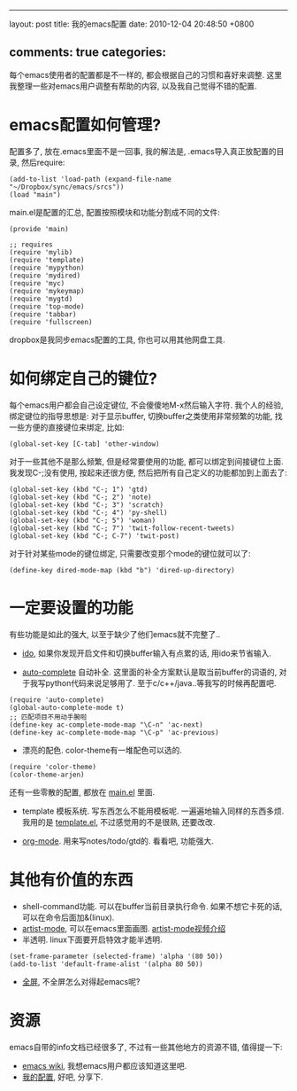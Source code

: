 
---
layout: post
title: 我的emacs配置
date: 2010-12-04 20:48:50 +0800

comments: true
categories: 
---

每个emacs使用者的配置都是不一样的, 都会根据自己的习惯和喜好来调整.
这里我整理一些对emacs用户调整有帮助的内容, 以及我自己觉得不错的配置.

emacs配置如何管理?
==================

配置多了, 放在.emacs里面不是一回事, 我的解法是,
.emacs导入真正放配置的目录, 然后require:

```
(add-to-list 'load-path (expand-file-name "~/Dropbox/sync/emacs/srcs"))
(load "main")
```

main.el是配置的汇总, 配置按照模块和功能分割成不同的文件:

```
(provide 'main)

;; requires
(require 'mylib)
(require 'template)
(require 'mypython)
(require 'mydired)
(require 'myc)
(require 'mykeymap)
(require 'mygtd)
(require 'top-mode)
(require 'tabbar)
(require 'fullscreen)
```

dropbox是我同步emacs配置的工具, 你也可以用其他网盘工具.

如何绑定自己的键位?
===================

每个emacs用户都会自己设定键位, 不会傻傻地M-x然后输入字符. 我个人的经验,
绑定键位的指导思想是: 对于显示buffer, 切换buffer之类使用非常频繁的功能,
找一些方便的直接键位来绑定, 比如:

```
(global-set-key [C-tab] 'other-window)
```

对于一些其他不是那么频繁, 但是经常要使用的功能,
都可以绑定到间接键位上面. 我发现C-;没有使用, 按起来还很方便,
然后把所有自己定义的功能都加到上面去了:

```
(global-set-key (kbd "C-; 1") 'gtd)
(global-set-key (kbd "C-; 2") 'note)
(global-set-key (kbd "C-; 3") 'scratch)
(global-set-key (kbd "C-; 4") 'py-shell)
(global-set-key (kbd "C-; 5") 'woman)
(global-set-key (kbd "C-; 7") 'twit-follow-recent-tweets)
(global-set-key (kbd "C-; C-7") 'twit-post)
```

对于针对某些mode的键位绑定, 只需要改变那个mode的键位就可以了:

```
(define-key dired-mode-map (kbd "b") 'dired-up-directory)
```

一定要设置的功能
================

有些功能是如此的强大, 以至于缺少了他们emacs就不完整了..

-   [ido](http://www.emacswiki.org/emacs/InteractivelyDoThings),
    如果你发现开启文件和切换buffer输入有点累的话, 用ido来节省输入.

-   [auto-complete](http://www.emacswiki.org/emacs/AutoComplete)
    自动补全. 这里面的补全方案默认是取当前buffer的词语的,
    对于我写python代码来说足够用了.
    至于c/c++/java..等我写的时候再配置吧.

```
(require 'auto-complete)
(global-auto-complete-mode t)
;; 匹配项目不用动手腕啦
(define-key ac-complete-mode-map "\C-n" 'ac-next)
(define-key ac-complete-mode-map "\C-p" 'ac-previous)
```

-   漂亮的配色. color-theme有一堆配色可以选的.

```
(require 'color-theme)
(color-theme-arjen)
```

还有一些零散的配置, 都放在
[main.el](http://bitbucket.org/linjunhalida/emacs/src/tip/srcs/main.el)
里面.

-   template 模板系统. 写东西怎么不能用模板呢.
    一遍遍地输入同样的东西多烦. 我用的是
    [template.el](http://bitbucket.org/linjunhalida/emacs/src/tip/srcs/template.el),
    不过感觉用的不是很熟, 还要改改.

-   [org-mode](http://orgmode.org/). 用来写notes/todo/gtd的. 看看吧,
    功能强大.

其他有价值的东西
================

-   shell-command功能. 可以在buffer当前目录执行命令. 如果不想它卡死的话,
    可以在命令后面加&(linux).
-   [artist-mode](http://www.lysator.liu.se/~tab/artist/),
    可以在emacs里面画图.
    [artist-mode视频介绍](http://www.cinsk.org/emacs/emacs-artist.html)
-   半透明. linux下面要开启特效才能半透明.

```
(set-frame-parameter (selected-frame) 'alpha '(80 50))
(add-to-list 'default-frame-alist '(alpha 80 50))
```

-   [全屏](http://www.emacswiki.org/emacs/FullScreen),
    不全屏怎么对得起emacs呢?

资源
====

emacs自带的info文档已经很多了, 不过有一些其他地方的资源不错, 值得提一下:

-   [emacs wiki](http://www.emacswiki.org/),
    我想emacs用户都应该知道这里吧.
-   [我的配置](http://bitbucket.org/linjunhalida/emacs), 好吧, 分享下.